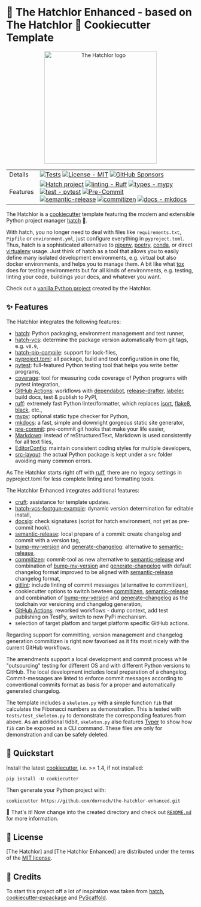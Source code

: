 # 🌹 The Hatchlor Enhanced - based on The Hatchlor 🌹 Cookiecutter Template

<div align="center">
<img src="https://raw.githubusercontent.com/FlorianWilhelm/the-hatchlor/master/images/logo.svg" alt="The Hatchlor logo" width="300" role="img">
</div>

|         |                                                                                                                                                                                                                                                                                                                                                                                                            |
|---------|------------------------------------------------------------------------------------------------------------------------------------------------------------------------------------------------------------------------------------------------------------------------------------------------------------------------------------------------------------------------------------------------------------|
| Details | [![Tests][Tests-image]][Tests-link] [![License - MIT][MIT-image]][MIT-link] [![GitHub Sponsors][sponsor-image]][sponsor-link]                                                                                                                                                                                                                                                                              |
| Features | [![Hatch project][hatch-image]][hatch-link] [![linting - Ruff][ruff-image]][ruff-link] [![types - mypy][mypy-image]][mypy-link] [![test - pytest][pytest-image]][pytest-link] [![Pre-Commit][precommit-image]][precommit-link] <br/>[![semantic-release][semantic-release-image]][semantic-release-link] [![commitizen][commitizen-image]][commitizen-link] [![docs - mkdocs][mkdocs-image]][mkdocs-link] |

The Hatchlor is a [cookiecutter] template featuring the modern and extensible Python project manager [hatch] 🐣.

With hatch, you no longer need to deal with files like `requirements.txt`, `Pipfile` or `environment.yml`,
just configure everything in `pyproject.toml`. Thus, hatch is a sophisticated alternative to [pipenv], [poetry], [conda], or
direct [virtualenv] usage. Just think of hatch as a tool that allows you to easily define many isolated development environments,
e.g. virtual but also docker environments, and helps you to manage them. A bit like what [tox] does for testing environments but
for all kinds of environments, e.g. testing, linting your code, buildings your docs, and whatever you want.

Check out a [vanilla Python project] created by the Hatchlor.

## ✨ Features

The Hatchlor integrates the following features:

* [hatch]: Python packaging, environment management and test runner,
* [hatch-vcs]: determine the package version automatically from git tags, e.g. `v0.9`,
* [hatch-pip-compile]: support for lock-files,
* [pyproject.toml]: all package, build and tool configuration in one file,
* [pytest]: full-featured Python testing tool that helps you write better programs,
* [coverage]: tool for measuring code coverage of Python programs with pytest integration,
* [GitHub Actions]: workflows with [dependabot], [release-drafter], [labeler], build docs, test & publish to PyPI,
* [ruff]: extremely fast Python linter/formatter, which replaces [isort], [flake8], [black], etc.,
* [mypy]: optional static type checker for Python,
* [mkdocs]: a fast, simple and downright gorgeous static site generator,
* [pre-commit]: pre-commit git hooks that make your life easier,
* [Markdown]: instead of reStructuredText, Markdown is used consistently for all text files,
* [EditorConfig]: maintain consistent coding styles for multiple developers,
* [src-layout]: the actual Python package is kept under a `src` folder avoiding many common errors.

As The Hatchlor starts right off with [ruff], there are no legacy settings in pyproject.toml for less complete linting and formatting tools.

The Hatchlor Enhanced integrates additional features:

* [cruft]: assistance for template updates.
* [hatch-vcs-footgun-example]: dynamic version determination for editable install,
* [docsig]: check signatures (script for hatch environment, not yet as pre-commit hook).
* [semantic-release]: local prepare of a commit: create changelog and commit with a version tag,
* [bump-my-version] and [generate-changelog]: alternative to [semantic-release],
* [commitizen]: commit-tool as new alternative to [semantic-release] and combination of [bump-my-version]
and [generate-changelog] with default changelog format improved to be aligned with [semantic-release] changelog format,
* [gitlint]: include linting of commit messages (alternative to commitizen),
* cookiecutter options to switch bewteen [commitizen], [semantic-release] and combination of [bump-my-version] and [generate-changelog] as the toolchain vor versioning and changelog generation,
* [GitHub Actions]: reworked workflows - dump context, add test publishing on TestPy, switch to new PyPi mechanism.
* selection of target platfom and target platform specific GitHub actions.

Regarding support for committing, version management and changelog generation commitizen is right now favorised as it
fits most nicely with the current GitHub workflows.

The amendments support a local development and commit process while "outsourcing" testing for different OS
and with different Python versions to GitHub.
The local development includes local preparation of a changelog.
Commit-messages are linted to enforce commit messages according to conventional commits format as
basis for a proper and automatically generated changelog.

The template includes a `skeleton.py` with a simple function `fib` that calculates the Fibonacci numbers
as demonstration. This is tested with `tests/test_skeleton.py` to demonstrate the corresponding features
from above. As an additional tidbit, `skeleton.py` also features [Typer] to show how `fib` can be
exposed as a CLI command. These files are only for demonstration and can be safely deleted.

## 💫 Quickstart

Install the latest [cookiecutter], i.e. >= 1.4, if not installed:

```console
pip install -U cookiecutter
```

Then generate your Python project with:

```console
cookiecutter https://github.com/dornech/the-hatchlor-enhanced.git
```

🎉 That's  it! Now change into the created directory and check out [`README.md`] for more information.

## 🪪 License

[The Hatchlor] and [The Hatchlor Enhanced] are distributed under the terms of the [MIT license](LICENSE.txt).

## 🙏 Credits

To start this project off a lot of inspiration was taken from [hatch], [cookiecutter-pypackage] and [PyScaffold].

[cookiecutter]: https://cookiecutter.readthedocs.io/
[tox]: https://tox.wiki/
[hatch]: https://hatch.pypa.io/
[hatch-vcs]: https://github.com/ofek/hatch-vcs
[hatch-pip-compile]: https://github.com/juftin/hatch-pip-compile
[cookiecutter-pypackage]: https://github.com/audreyfeldroy/cookiecutter-pypackage
[Pyscaffold]: https://pyscaffold.org/
[pre-commit]: https://pre-commit.com/
[mkdocs]: https://www.mkdocs.org/
[Markdown]: https://www.markdownguide.org/
[src-layout]: https://packaging.python.org/en/latest/discussions/src-layout-vs-flat-layout/
[flake8]: https://pypi.org/project/flake8/
[isort]: https://pycqa.github.io/isort/
[pytest]: https://docs.pytest.org/
[coverage]: https://coverage.readthedocs.io/
[mypy]: https://mypy-lang.org/
[black]: https://black.readthedocs.io/
[ruff]: https://docs.astral.sh/ruff
[EditorConfig]: http://editorconfig.org/
[Typer]: https://typer.tiangolo.com/
[pyproject.toml]: https://hatch.pypa.io/latest/config/metadata/
[pipenv]: https://pipenv.pypa.io/
[poetry]: https://python-poetry.org/
[conda]: https://docs.conda.io/
[virtualenv]: https://virtualenv.pypa.io/
[vanilla Python project]: https://github.com/FlorianWilhelm/the-hatchlor-demo
[`README.md`]: https://github.com/FlorianWilhelm/the-hatchlor-demo
[GitHub Actions]: https://docs.github.com/en/actions
[labeler]: https://github.com/marketplace/actions/github-labeler
[dependabot]: https://docs.github.com/en/code-security/dependabot
[release-drafter]: https://github.com/marketplace/actions/release-drafter
[gitlint]: https://jorisroovers.com/gitlint/dev/commit_hooks/
[bump-my-version]: https://github.com/callowayproject/bump-my-version/
[generate-changelog]: https://github.com/callowayproject/generate-changelog/
[semantic-release]: https://python-semantic-release.readthedocs.io/en/latest/
[commitizen]: https://commitizen-tools.github.io/commitizen/
[cruft]: https://cruft.github.io/cruft/
[docsig]: https://docsig.readthedocs.io/
[hatch-vcs-footgun-example]: https://github.com/maresb/hatch-vcs-footgun-example

[Tests-image]: https://github.com/FlorianWilhelm/the-hatchlor/actions/workflows/run-tests.yml/badge.svg?branch=main
[Tests-link]: https://github.com/FlorianWilhelm/the-hatchlor/actions/workflows/run-tests.yml
[hatch-image]: https://img.shields.io/badge/%F0%9F%A5%9A-hatch-4051b5.svg
[hatch-link]: https://github.com/pypa/hatch
[ruff-image]: https://img.shields.io/endpoint?url=https://raw.githubusercontent.com/astral-sh/ruff/main/assets/badge/v2.json
[ruff-link]: https://github.com/charliermarsh/ruff
[mypy-image]: https://img.shields.io/badge/Types-mypy-blue.svg
[mypy-link]: https://mypy-lang.org/
[pytest-image]: https://img.shields.io/static/v1?label=‎&message=Pytest&logo=Pytest&color=0A9EDC&logoColor=white
[pytest-link]:  https://docs.pytest.org/
[mkdocs-image]: https://img.shields.io/static/v1?label=‎&message=mkdocs&logo=Material+for+MkDocs&color=526CFE&logoColor=white
[mkdocs-link]: https://www.mkdocs.org/
[precommit-image]: https://img.shields.io/static/v1?label=‎&message=pre-commit&logo=pre-commit&color=76877c
[precommit-link]: https://pre-commit.com/
[semantic-release-image]: https://img.shields.io/badge/%20%20%F0%9F%93%A6%F0%9F%9A%80-semantic--release-e10079.svg
[semantic-release-link]: https://github.com/semantic-release/semantic-release/
[commitizen-image]: https://img.shields.io/badge/commitizen-brightgreen.svg
[commitizen-link]: https://github.com/commitizen-tools/commitizen/
[MIT-image]: https://img.shields.io/badge/License-MIT-9400d3.svg
[MIT-link]: LICENSE.txt
[sponsor-image]: https://img.shields.io/static/v1?label=Sponsor&message=%E2%9D%A4&logo=GitHub&color=ff69b4
[sponsor-link]: https://github.com/sponsors/FlorianWilhelm
